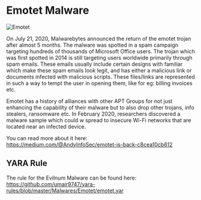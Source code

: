 # Emotet Malware
![Emotet](https://github.com/umair9747/yara-rules/blob/master/Malwares/Emotet/Emotet.png)

On July 21, 2020, Malwarebytes announced the return of the emotet trojan after almost 5 months. The malware was spotted in a spam campaign targeting hundreds of thousands of Microsoft Office users. The trojan which was first spotted in 2014 is still targeting users worldwide primarily through spam emails. These emails usually include certain designs with familiar which make these spam emails look legit, and has either a malicious link or documents infected with malicious scripts. These files/links are represented in such a way to tempt the user in opening them, like for eg: billing invoices etc.

Emotet has a history of alliances with other APT Groups for not just enhancing the capability of their malware but to also drop other trojans, info stealers, ransomware etc. In February 2020, researchers discovered a malware sample which could w spread to insecure Wi-Fi networks that are located near an infected device.

You can read more about it here: https://medium.com/@AndyInfoSec/emotet-is-back-c8cea10cb612

## YARA Rule
The rule for the Evilnum Malware can be found here: https://github.com/umair9747/yara-rules/blob/master/Malwares/Emotet/emotet.yar
